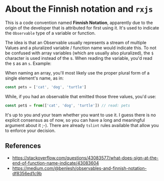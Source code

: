 # About the Finnish notation and `rxjs`

This is a code convention named **Finnish Notation**, apparently due to the origin of the developer that is attributed for first using it. It's used to indicate the `Observable` type of a variable or function.

The idea is that an Observable usually represents a stream of multiple Values and a pluralized variable / function name would indicate this. To not be confused with array variables (which are usually also pluralized), the `$` character is used instead of the s. When reading the variable, you'd read the `$` as an `s`. Example:

When naming an array, you'll most likely use the proper plural form of a single element's name, as in:

```JavaScript
const pets = ['cat', 'dog', 'turtle']
```

While, if you had an observable that emitted those three values, you'd use:

```JavaScript
const pet$ = from(['cat', 'dog', 'turtle']) // read: pets
```

It's up to you and your team whether you want to use it. I guess there is no explicit consensus as of now, so you can have a long and meaningful argument about it ;-). There are already `tslint` rules available that allow you to enforce your decision.


## References

* https://stackoverflow.com/questions/43083577/what-does-sign-at-the-end-of-function-name-indicate/43083604
* https://medium.com/@benlesh/observables-and-finnish-notation-df8356ed1c9b
